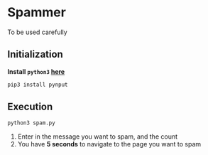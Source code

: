 # Spammer

To be used carefully

## Initialization

**Install `python3` [here](https://www.python.org/downloads/)**

```bash
pip3 install pynput
```

## Execution

```bash
python3 spam.py
```

1. Enter in the message you want to spam, and the count
2. You have **5 seconds** to navigate to the page you want to spam